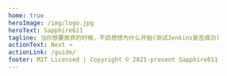 ```yaml
---
home: true
heroImage: /img/logo.jpg
heroText: Sapphire611
tagline: 当你想要放弃的时候，不妨想想为什么开始(测试Jenkins是否成功)
actionText: Next →
actionLink: /guide/
footer: MIT Licensed | Copyright © 2021-present Sapphire611
---
```

